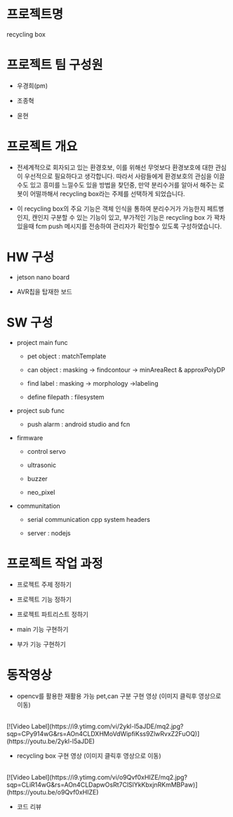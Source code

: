 # 프로젝트명

recycling box

# 프로젝트 팀 구성원

- 우경희(pm)

- 조종혁

- 윤현

# 프로젝트 개요

- 전세계적으로 회자되고 있는 환경호보, 이를 위해선 무엇보다 환경보호에 대한 관심이 우선적으로 필요하다고 생각합니다. 따라서 사람들에게 환경보호의 관심을 이끌수도 있고 흥미를 느낄수도 있을 방법을 찾던중, 만약 분리수거를 알아서 해주는 로봇이 어떨까해서 recycling box라는 주제를 선택하게 되었습니다.

- 이 recycling box의 주요 기능은 객체 인식을 통하여 분리수거가 가능한지 페트병인지, 캔인지 구분할 수 있는 기능이 있고, 부가적인 기능은 recycling box 가 꽉차있을때 fcm push 메시지를 전송하여 관리자가 확인할수 있도록 구성하였습니다. 

# HW 구성

- jetson nano board

- AVR칩을 탑재한 보드


# SW 구성

- project main func

  - pet object : matchTemplate

  - can object : masking -> findcontour -> minAreaRect & approxPolyDP 

  - find label : masking -> morphology ->labeling

  - define filepath : filesystem

- project sub func

  - push alarm : android studio and fcn

- firmware
  
  - control servo
    
  - ultrasonic 
  
  - buzzer
  
  - neo_pixel

- communitation
  
  - serial communication cpp system headers
    
  - server : nodejs
  
# 프로젝트 작업 과정

- 프로젝트 주제 정하기

- 프로젝트 기능 정하기

- 프로젝트 파트리스트 정하기

- main 기능 구현하기

- 부가 기능 구현하기


# 동작영상

- opencv를 활용한 재활용 가능 pet,can 구분 구현 영상 (이미지 클릭후 영상으로 이동)
<br/>
[![Video Label](https://i9.ytimg.com/vi/2ykl-l5aJDE/mq2.jpg?sqp=CPy914wG&rs=AOn4CLDXHMoVdWipfiKss9ZlwRvxZ2FuOQ)](https://youtu.be/2ykl-l5aJDE)

- recycling box 구현 영상 (이미지 클릭후 영상으로 이동)
<br/>
[![Video Label](https://i9.ytimg.com/vi/o9Qvf0xHIZE/mq2.jpg?sqp=CLiR14wG&rs=AOn4CLDapwOsRt7ClSlYkKbxjnRKmMBPaw)](https://youtu.be/o9Qvf0xHIZE)


- 코드 리뷰


